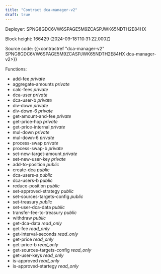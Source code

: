 ```yaml
---
title: "Contract dca-manager-v2"
draft: true
---
```

Deployer: SPNG8GDC6VW6SPAGE5M9ZCASPJWK65NDTH2E84HX


 



Block height: 166429 (2024-09-18T10:31:22.000Z)

Source code: {{<contractref "dca-manager-v2" SPNG8GDC6VW6SPAGE5M9ZCASPJWK65NDTH2E84HX dca-manager-v2>}}

Functions:

* add-fee _private_
* aggregate-amounts _private_
* calc-fees _private_
* dca-user _private_
* dca-user-b _private_
* div-down _private_
* div-down-6 _private_
* get-amount-and-fee _private_
* get-price-hop _private_
* get-price-internal _private_
* mul-down _private_
* mul-down-6 _private_
* process-swap _private_
* process-swap-b _private_
* set-new-target-amount _private_
* set-new-user-key _private_
* add-to-position _public_
* create-dca _public_
* dca-users-a _public_
* dca-users-b _public_
* reduce-position _public_
* set-approved-strategy _public_
* set-sources-targets-config _public_
* set-treasury _public_
* set-user-dca-data _public_
* transfer-fee-to-treasury _public_
* withdraw _public_
* get-dca-data _read_only_
* get-fee _read_only_
* get-interval-seconds _read_only_
* get-price _read_only_
* get-price-b _read_only_
* get-sources-targets-config _read_only_
* get-user-keys _read_only_
* is-approved _read_only_
* is-approved-startegy _read_only_

